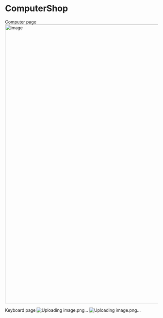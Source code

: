 # ComputerShop

Computer page
<img width="1901" height="919" alt="image" src="https://github.com/user-attachments/assets/39b78803-36fc-4669-b9d7-0d7a37a0c169" />


Keyboard page
![Uploading image.png…]()
![Uploading image.png…]()




